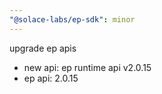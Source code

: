 ```yaml
---
"@solace-labs/ep-sdk": minor
---
```


upgrade ep apis

- new api: ep runtime api v2.0.15
- ep api: 2.0.15
